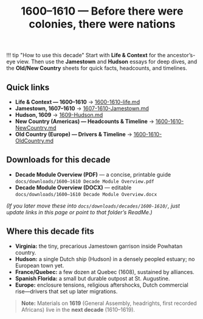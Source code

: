 ﻿---
title: 1600–1610 — Before there were colonies, there were nations
summary: Decade overview with quick links to narrative, event essays, and context sheets.
---

!!! tip "How to use this decade"
    Start with **Life & Context** for the ancestor’s-eye view. Then use the **Jamestown** and **Hudson** essays for deep dives, and the **Old/New Country** sheets for quick facts, headcounts, and timelines.

## Quick links

- **Life & Context — 1600–1610** → [1600-1610-life.md](./1600-1610-life.md)
- **Jamestown, 1607–1610** → [1607-1610-Jamestown.md](./1607-1610-Jamestown.md)
- **Hudson, 1609** → [1609-Hudson.md](./1609-Hudson.md)
- **New Country (Americas) — Headcounts & Timeline** → [1600-1610-NewCountry.md](./1600-1610-NewCountry.md)
- **Old Country (Europe) — Drivers & Timeline** → [1600-1610-OldCountry.md](./1600-1610-OldCountry.md)

## Downloads for this decade

- **Decade Module Overview (PDF)** — a concise, printable guide  
  `docs/downloads/1600–1610 Decade Module Overview.pdf`
- **Decade Module Overview (DOCX)** — editable  
  `docs/downloads/1600–1610 Decade Module Overview.docx`

*(If you later move these into `docs/downloads/decades/1600-1610/`, just update links in this page or point to that folder’s ReadMe.)*

## Where this decade fits

- **Virginia:** the tiny, precarious Jamestown garrison inside Powhatan country.  
- **Hudson:** a single Dutch ship (Hudson) in a densely peopled estuary; no European town yet.  
- **France/Quebec:** a few dozen at Quebec (1608), sustained by alliances.  
- **Spanish Florida:** a small but durable outpost at St. Augustine.  
- **Europe:** enclosure tensions, religious aftershocks, Dutch commercial rise—drivers that set up later migrations.

> **Note:** Materials on **1619** (General Assembly, headrights, first recorded Africans) live in the **next decade** (1610–1619).
